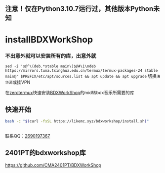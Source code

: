 ## 注意！仅在Python3.10.7运行过，其他版本Python未知
# installBDXWorkShop 
### 不出意外就可以安装所有的库，出意外就
```sed -i 's@^\(deb.*stable main\)$@#\1\ndeb https://mirrors.tuna.tsinghua.edu.cn/termux/termux-packages-24 stable main@' $PREFIX/etc/apt/sources.list && apt update && apt upgrade```
切换```清华源```或挂VPN

 在<a href="https://vccv.tk/?s=zerotermux">zerotermux</a>快速安装<a href="https://github.com/CMA2401PT/BDXWorkShop">BDXWorkShop</a>的mid转bdx音乐所需要的库
 
## 快速开始

```bash
bash -c "$(curl -fsSL https://likemc.xyz/bdxworkshop/install.sh)"
```
##

联系QQ：<a href="https://wpa.qq.com/wpa_jump_page?v=3&uin=2690197367&site=qq&menu=yes">2690197367</a>

## 2401PT的bdxworkshop库
https://github.com/CMA2401PT/BDXWorkShop
